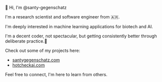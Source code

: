 👋 Hi, I'm @santy-gegenschatz

I'm a research scientist and software engineer from 🇦🇷.

I'm deeply interested in machine learning applications for biotech and AI.

I'm a decent coder, not spectacular, but getting consistently better through deliberate practice.🙈

Check out some of my projects here: 
- [santygegenschatz.com](https://santygegenschatz.com)
- [hotcheckai.com](https://hotcheckai.com)

Feel free to connect, I'm here to learn from others.
